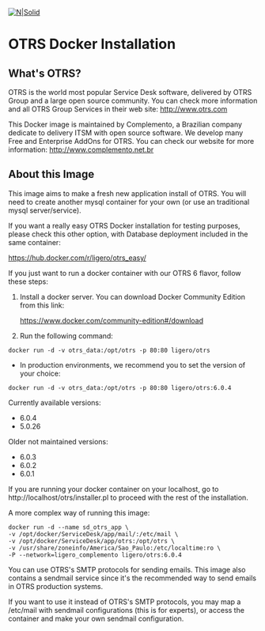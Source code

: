 ﻿[![N|Solid](https://i1.wp.com/complemento.net.br/wp-content/uploads/2017/11/logo_otrs6free.png?fit=300%2C68&ssl=1)]()

OTRS Docker Installation
========================

What's OTRS?
------------

OTRS is the world most popular Service Desk software, delivered by OTRS Group and a large open source community. You can check more information and all OTRS Group Services in their web site:
http://www.otrs.com

This Docker image is maintained by Complemento, a Brazilian company dedicate to delivery ITSM with open source software. We develop many Free and Enterprise AddOns for OTRS. You can check our website for more information:
http://www.complemento.net.br

About this Image
----------------
This image aims to make a fresh new application install of OTRS. You will need to create another mysql container for your own (or use an traditional mysql server/service).

If you want a really easy OTRS Docker installation for testing purposes, please check this other option, with Database deployment included in the same container:

https://hub.docker.com/r/ligero/otrs_easy/

If you just want to run a docker container with our OTRS 6 flavor, follow these steps:

 1. Install a docker server. You can download Docker Community Edition from this link: 

	https://www.docker.com/community-edition#/download

 2. Run the following command:

`docker run -d -v otrs_data:/opt/otrs -p 80:80 ligero/otrs`

 - In production environments, we recommend you to set the version of your choice:
 
 `docker run -d -v otrs_data:/opt/otrs -p 80:80 ligero/otrs:6.0.4`
 
 Currently available versions:
 - 6.0.4
 - 5.0.26

Older not maintained versions:
 - 6.0.3
 - 6.0.2
 - 6.0.1
 
If you are running your docker container on your localhost, go to http://localhost/otrs/installer.pl to proceed with the rest of the installation.


A more complex way of running this image:
```
docker run -d --name sd_otrs_app \
-v /opt/docker/ServiceDesk/app/mail/:/etc/mail \
-v /opt/docker/ServiceDesk/app/otrs:/opt/otrs \
-v /usr/share/zoneinfo/America/Sao_Paulo:/etc/localtime:ro \
-P --network=ligero_complemento ligero/otrs:6.0.4
```

You can use OTRS's SMTP protocols for sending emails. This image also contains a sendmail service since it's the recommended way to send emails in OTRS production systems.

If you want to use it instead of OTRS's SMTP protocols, you may map a /etc/mail with sendmail configurations (this is for experts), or access the container and make your own sendmail configuration.

